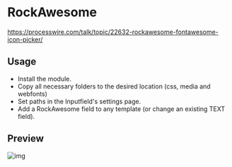 # RockAwesome

https://processwire.com/talk/topic/22632-rockawesome-fontawesome-icon-picker/

## Usage

* Install the module.
* Copy all necessary folders to the desired location (css, media and webfonts)
* Set paths in the Inputfield's settings page.
* Add a RockAwesome field to any template (or change an existing TEXT field).

## Preview

![img](https://i.imgur.com/0zy8F1r.gif)
